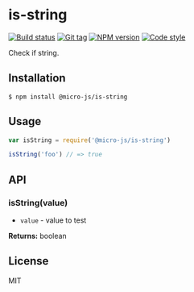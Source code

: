 
# is-string

[![Build status][travis-image]][travis-url]
[![Git tag][git-image]][git-url]
[![NPM version][npm-image]][npm-url]
[![Code style][standard-image]][standard-url]

Check if string.

## Installation

    $ npm install @micro-js/is-string

## Usage

```js
var isString = require('@micro-js/is-string')

isString('foo') // => true
```

## API

### isString(value)

- `value` - value to test

**Returns:** boolean

## License

MIT

[travis-image]: https://img.shields.io/travis/micro-js/is-string.svg?style=flat-square
[travis-url]: https://travis-ci.org/micro-js/is-string
[git-image]: https://img.shields.io/github/tag/micro-js/is-string.svg
[git-url]: https://github.com/micro-js/is-string
[standard-image]: https://img.shields.io/badge/code%20style-standard-brightgreen.svg?style=flat
[standard-url]: https://github.com/feross/standard
[npm-image]: https://img.shields.io/npm/v/@micro-js/is-string.svg?style=flat-square
[npm-url]: https://npmjs.org/package/@micro-js/is-string
